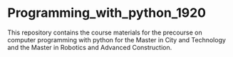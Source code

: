# Programming_with_python_1920
This repository contains the course materials for the precourse on computer programming with python for the Master in City and Technology and the Master in Robotics and Advanced Construction.
